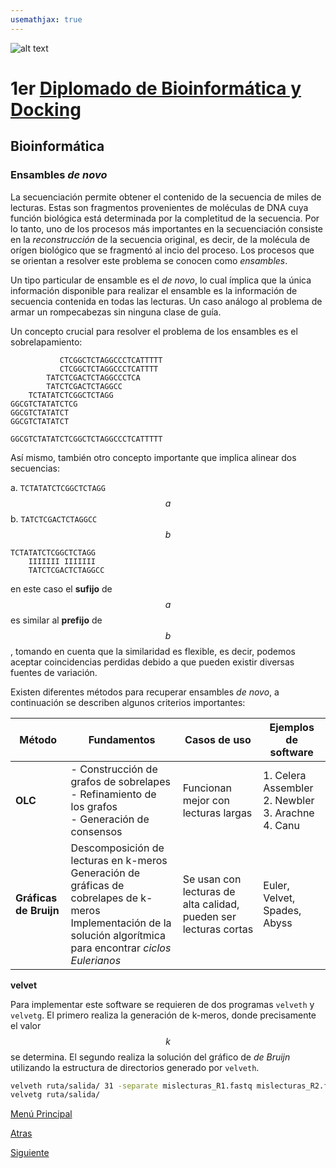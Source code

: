 ```yaml
---
usemathjax: true
---
```

![alt text](https://solariabiodata.com.mx/images/solaria_banner.png "Soluciones de Siguiente Generación")
# 1er [Diplomado de Bioinformática y Docking](./)

## Bioinformática

### Ensambles _de novo_

La secuenciación permite obtener el contenido de la secuencia de miles de lecturas. Estas son fragmentos provenientes de moléculas de DNA cuya función biológica está determinada por la completitud de la secuencia. Por lo tanto, uno de los procesos más importantes en la secuenciación consiste en la _reconstrucción_ de la secuencia original, es decir, de la molécula de orígen biológico que se fragmentó al incio del proceso. Los procesos que se orientan a resolver este problema se conocen como _ensambles_.

Un tipo particular de ensamble es el _de novo_, lo cual ímplica que la única información disponible para realizar el ensamble es la información de secuencia contenida en todas las lecturas. Un caso análogo al problema de armar un rompecabezas sin ninguna clase de guía.

Un concepto crucial para resolver el problema de los ensambles es el sobrelapamiento:

```
           CTCGGCTCTAGGCCCTCATTTTT
           CTCGGCTCTAGGCCCTCATTTT
        TATCTCGACTCTAGGCCCTCA
        TATCTCGACTCTAGGCC
    TCTATATCTCGGCTCTAGG
GGCGTCTATATCTCG
GGCGTCTATATCT
GGCGTCTATATCT
```
```
GGCGTCTATATCTCGGCTCTAGGCCCTCATTTTT
```

Así mismo, también otro concepto importante que implica alinear dos secuencias:

 a. `TCTATATCTCGGCTCTAGG` $$a$$
 b. `TATCTCGACTCTAGGCC` $$b$$

```
TCTATATCTCGGCTCTAGG
    IIIIIII IIIIIII
    TATCTCGACTCTAGGCC
``` 

en este caso el **sufijo** de $$a$$ es similar al **prefijo** de $$b$$, tomando en cuenta que la similaridad es flexible, es decir, podemos aceptar coincidencias perdidas debido a que pueden existir diversas fuentes de variación.

Existen diferentes métodos para recuperar ensambles _de novo_, a continuación se describen algunos criterios importantes:

| Método | Fundamentos | Casos de uso |  Ejemplos de software |
|--|--|--|--|
| **OLC** | - Construcción de grafos de sobrelapes <br> - Refinamiento de los grafos <br> - Generación de consensos | Funcionan mejor con lecturas largas | 1. Celera Assembler <br> 2. Newbler<br> 3. Arachne<br> 4. Canu |
| **Gráficas de Bruijn** | Descomposición de lecturas en k-meros <br> Generación de gráficas de cobrelapes de k-meros <br> Implementación de la solución algorítmica para encontrar _ciclos Eulerianos_ | Se usan con lecturas de alta calidad, pueden ser lecturas cortas | Euler, Velvet, Spades, Abyss |

**velvet**

Para implementar este software se requieren de dos programas `velveth` y `velvetg`. El primero realiza la generación de k-meros, donde precisamente el valor $$k$$ se determina. El segundo realiza la solución del gráfico de _de Bruijn_ utilizando la estructura de directorios generado por `velveth`.

```bash
velveth ruta/salida/ 31 -separate mislecturas_R1.fastq mislecturas_R2.fastq
velvetg ruta/salida/
```









[Menú Principal](./)

[Atras](./qcTrimming)

[Siguiente](./#)
